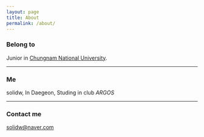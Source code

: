 ```yaml
---
layout: page
title: About
permalink: /about/
---
```


### Belong to

Junior in [Chungnam National University](http://computer.cnu.ac.kr).

***
### Me

solidw, In Daegeon, Studing in club *ARGOS*

***
### Contact me

solidw@naver.com

